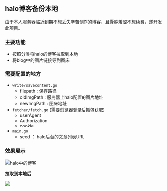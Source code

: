 ## halo博客备份本地

由于本人服务器临近到期不想丢失辛苦创作的博客，且囊肿羞涩不想续费，遂开发此项目。

### 主要功能

- 按照分类将halo的博客拉取到本地
- 将blog中的图片链接导到图床

### 需要配置的地方

- `write/savecontent.go` 
  - filepath : 保存路径
  - oldImgPath : 服务器上halo配置的图片地址
  - newImgPath : 图床地址
- `fetcher/fetch.go` (需要浏览器登录后抓包获取)
  - userAgent
  - Authorization
  - cookie
- `main.go`
  - seed ： halo后台的文章列表URL



### 效果展示

![halo中的博客](https://gitee.com/BzmAi/picture-bed/raw/master/image-20210128161530406.png)



**拉取到本地后**

![](https://gitee.com/BzmAi/picture-bed/raw/master/image-20210128161559739.png)